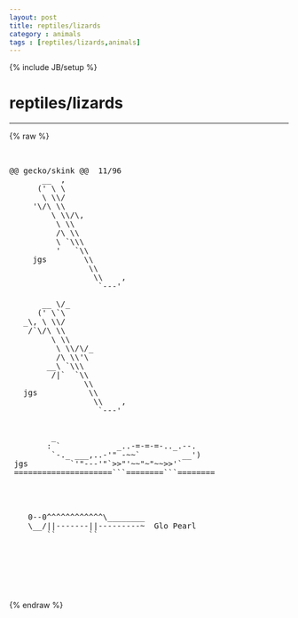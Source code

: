 ```yaml
---
layout: post
title: reptiles/lizards
category : animals
tags : [reptiles/lizards,animals]
---
```

{% include JB/setup %}
# reptiles/lizards
---
{% raw %}
<pre>


@@ gecko/skink @@  11/96 
       __  ,
      (&#039; \ \
       \ \\/ 
     &#039;\/\ \\
         \ \\/\,
          \ \\
          /\ \\
          \ `\\\
          &#039;   `\\
     jgs        \\
                 \\
                  \\    ,
                   `---&#039;  
            
       __ \/_
      (&#039; \`\
   _\, \ \\/ 
    /`\/\ \\
         \ \\    
          \ \\/\/_
          /\ \\&#039;\
        __\ `\\\
         /|`  `\\
                \\
   jgs           \\
                  \\    ,
                   `---&#039;  


         _
        : `            _..-=-=-=-.._.--.
         `-._ ___,..-&#039;&quot; -~~`         __&#039;)
 jgs         `&#039;&quot;---&#039;&quot;`&gt;&gt;&quot;&#039;~~&quot;~&quot;~~&gt;&gt;&#039;`
 =====================```========```======== 




    0--0^^^^^^^^^^^^\________  
    \__/||-------||---------~  Glo Pearl
        ``       ``





 </pre>
{% endraw %}
